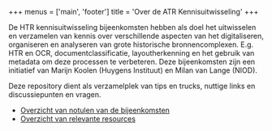 +++
menus = ['main', 'footer']
title = 'Over de ATR Kennisuitwisseling'
+++

De HTR kennisuitwisseling bijeenkomsten hebben als doel het uitwisselen en verzamelen van kennis over verschillende aspecten van het digitaliseren, organiseren en analyseren van grote historische bronnencomplexen. E.g. HTR en OCR, documentclassificatie, layoutherkenning en het gebruik van metadata om deze processen te verbeteren. Deze bijeenkomsten zijn een initiatief van Marijn Koolen (Huygens Instituut) en Milan van Lange (NIOD).

Deze repository dient als verzamelplek van tips en trucks, nuttige links en discussiepunten en vragen.

- [Overzicht van notulen van de bijeenkomsten](meetings/)
- [Overzicht van relevante resources](./resources/)
